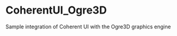CoherentUI_Ogre3D
=================

Sample integration of Coherent UI with the Ogre3D graphics engine
